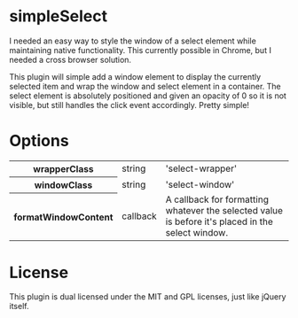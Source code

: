 # simpleSelect

I needed an easy way to style the window of a select element while maintaining native functionality.
This currently possible in Chrome, but I needed a cross browser solution.

This plugin will simple add a window element to display the currently selected item and wrap the 
window and select element in a container. The select element is absolutely positioned and given 
an opacity of 0 so it is not visible, but still handles the click event accordingly. Pretty simple!

# Options

<table>
	<tr>
	  <th>wrapperClass</th>
	  <td>string</td>
	  <td>'select-wrapper'</td> 
	</tr>
	<tr>
	  <th>windowClass</th>
	  <td>string</td>
	  <td>'select-window'</td>
	</tr>
	<tr>
	  <th>formatWindowContent</th>
	  <td>callback</td>
	  <td>A callback for formatting whatever the selected 
	      value is before it's placed in the select window.</td> 
	</tr>
</table>

# License

This plugin is dual licensed under the MIT and GPL licenses, just like jQuery itself.